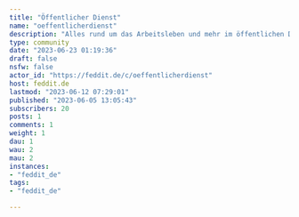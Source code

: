 ```yaml
---
title: "Öffentlicher Dienst" 
name: "oeffentlicherdienst"
description: "Alles rund um das Arbeitsleben und mehr im öffentlichen Dienst und Beamtentum"
type: community
date: "2023-06-23 01:19:36"
draft: false
nsfw: false
actor_id: "https://feddit.de/c/oeffentlicherdienst"
host: feddit.de
lastmod: "2023-06-12 07:29:01"
published: "2023-06-05 13:05:43"
subscribers: 20
posts: 1
comments: 1
weight: 1
dau: 1
wau: 2
mau: 2
instances:
- "feddit_de"
tags: 
- "feddit_de"

---
```


